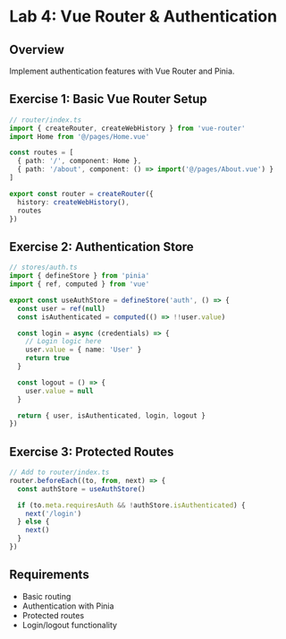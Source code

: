 # Lab 4: Vue Router & Authentication

## Overview
Implement authentication features with Vue Router and Pinia.

## Exercise 1: Basic Vue Router Setup

```typescript
// router/index.ts
import { createRouter, createWebHistory } from 'vue-router'
import Home from '@/pages/Home.vue'

const routes = [
  { path: '/', component: Home },
  { path: '/about', component: () => import('@/pages/About.vue') }
]

export const router = createRouter({
  history: createWebHistory(),
  routes
})
```

## Exercise 2: Authentication Store

```typescript
// stores/auth.ts
import { defineStore } from 'pinia'
import { ref, computed } from 'vue'

export const useAuthStore = defineStore('auth', () => {
  const user = ref(null)
  const isAuthenticated = computed(() => !!user.value)

  const login = async (credentials) => {
    // Login logic here
    user.value = { name: 'User' }
    return true
  }

  const logout = () => {
    user.value = null
  }

  return { user, isAuthenticated, login, logout }
})
```

## Exercise 3: Protected Routes

```typescript
// Add to router/index.ts
router.beforeEach((to, from, next) => {
  const authStore = useAuthStore()

  if (to.meta.requiresAuth && !authStore.isAuthenticated) {
    next('/login')
  } else {
    next()
  }
})
```

## Requirements
- Basic routing
- Authentication with Pinia
- Protected routes
- Login/logout functionality

